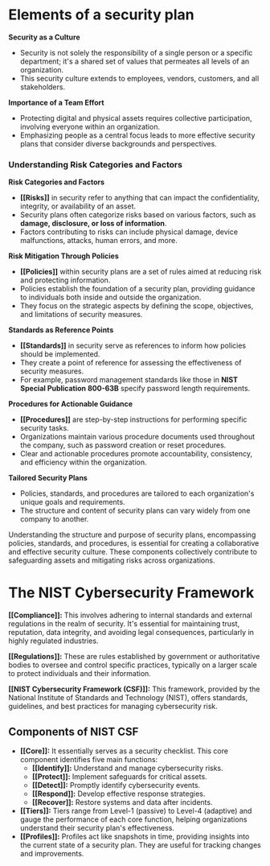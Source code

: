 # Elements of a security plan

**Security as a Culture**
- Security is not solely the responsibility of a single person or a specific department; it's a shared set of values that permeates all levels of an organization.
- This security culture extends to employees, vendors, customers, and all stakeholders.

**Importance of a Team Effort**
- Protecting digital and physical assets requires collective participation, involving everyone within an organization.
- Emphasizing people as a central focus leads to more effective security plans that consider diverse backgrounds and perspectives.

### **Understanding Risk Categories and Factors**

**Risk Categories and Factors**
- **[[Risks]]** in security refer to anything that can impact the confidentiality, integrity, or availability of an asset.
- Security plans often categorize risks based on various factors, such as **damage, disclosure, or loss of information**.
- Factors contributing to risks can include physical damage, device malfunctions, attacks, human errors, and more.

**Risk Mitigation Through Policies**
- **[[Policies]]** within security plans are a set of rules aimed at reducing risk and protecting information.
- Policies establish the foundation of a security plan, providing guidance to individuals both inside and outside the organization.
- They focus on the strategic aspects by defining the scope, objectives, and limitations of security measures.

**Standards as Reference Points**
- **[[Standards]]** in security serve as references to inform how policies should be implemented.
- They create a point of reference for assessing the effectiveness of security measures.
- For example, password management standards like those in **NIST Special Publication 800-63B** specify password length requirements.

**Procedures for Actionable Guidance**
- **[[Procedures]]** are step-by-step instructions for performing specific security tasks.
- Organizations maintain various procedure documents used throughout the company, such as password creation or reset procedures.
- Clear and actionable procedures promote accountability, consistency, and efficiency within the organization.

**Tailored Security Plans**
- Policies, standards, and procedures are tailored to each organization's unique goals and requirements.
- The structure and content of security plans can vary widely from one company to another.

Understanding the structure and purpose of security plans, encompassing policies, standards, and procedures, is essential for creating a collaborative and effective security culture. These components collectively contribute to safeguarding assets and mitigating risks across organizations.

# The NIST Cybersecurity Framework

**[[Compliance]]:** This involves adhering to internal standards and external regulations in the realm of security. It's essential for maintaining trust, reputation, data integrity, and avoiding legal consequences, particularly in highly regulated industries.

**[[Regulations]]:** These are rules established by government or authoritative bodies to oversee and control specific practices, typically on a larger scale to protect individuals and their information.

**[[NIST Cybersecurity Framework (CSF)]]:** This framework, provided by the National Institute of Standards and Technology (NIST), offers standards, guidelines, and best practices for managing cybersecurity risk.

## Components of NIST CSF
- **[[Core]]:** It essentially serves as a security checklist. This core component identifies five main functions: 
	- **[[Identify]]:** Understand and manage cybersecurity risks.
	- **[[Protect]]:** Implement safeguards for critical assets.
	- **[[Detect]]:** Promptly identify cybersecurity events.
	- **[[Respond]]:** Develop effective response strategies.
	- **[[Recover]]:** Restore systems and data after incidents.
- **[[Tiers]]:** Tiers range from Level-1 (passive) to Level-4 (adaptive) and gauge the performance of each core function, helping organizations understand their security plan's effectiveness.
- **[[Profiles]]:** Profiles act like snapshots in time, providing insights into the current state of a security plan. They are useful for tracking changes and improvements.

